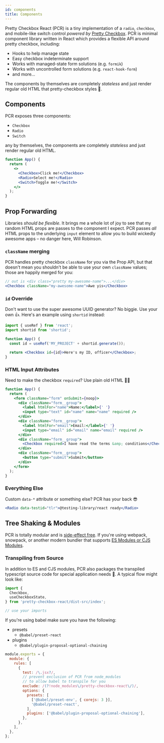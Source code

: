 ```yaml
---
id: components
title: Components
---
```


Pretty Checkbox React (PCR) is a tiny implementation of a `radio`, `checkbox`,
and mobile-like switch control _powered by_
[Pretty Checkbox](https://pretty-checkbox.netlify.app/). PCR is minimal
component library written in React which provides a flexible API around pretty
checkbox, including:

- Hooks to help manage state
- Easy checkbox indeterminate support
- Works with managed-state form solutions (e.g. `formik`)
- Works with uncontrolled form solutions (e.g. `react-hook-form`)
- and more...

The components by themselves are completely _stateless_ and just render regular
old HTML that pretty-checkbox styles 💅.

## Components

PCR exposes three components:

- `Checkbox`
- `Radio`
- `Switch`

any by themselves, the components are completely _stateless_ and just render
regular old HTML.

```jsx live
function App() {
  return (
    <>
      <Checkbox>Click me!</Checkbox>
      <Radio>Select me!</Radio>
      <Switch>Toggle me!</Switch>
    </>
  );
}
```

## Prop Forwarding

Libraries _should be flexible_. It brings me a whole lot of joy to see that my
random HTML props are passes to the component I expect. PCR passes _all_ HTML
props to the underlying `input` element to allow you to build wickedly awesome
apps &ndash; no danger here, Will Robinson.

### `className` merging

PCR handles pretty checkbox `className` for you via the Prop API, but that
doesn't mean you shouldn't be able to use your own `className` values; those are
happily merged for you:

```jsx
// out is <div class="pretty my-awesome-name">...</div>
<Checkbox className="my-awesome-name">Awe yis</Checkbox>
```

### `id` Override

Don't want to use the super awesome UUID generator? No biggie. Use your own
:+1:. Here's an example using `shortid` instead:

```jsx
import { useRef } from 'react';
import shortid from 'shortid';

function App() {
  const id = useRef('MY_PROJECT' + shortid.generate());

  return <Checkbox id={id}>Here's my ID, officer</Checkbox>;
}
```

### HTML Input Attributes

Need to make the checkbox `required`? Use plain old HTML 👩‍💻

```jsx live
function App() {
  return (
    <form className="form" onSubmit={noop}>
      <div className="form__group">
        <label htmlFor="name">Name:</label>{' '}
        <input type="text" id="name" name="name" required />
      </div>
      <div className="form__group">
        <label htmlFor="email">Email:</label>{' '}
        <input type="email" id="email" name="email" required />
      </div>
      <div className="form__group">
        <Checkbox required>I have read the terms &amp; conditions</Checkbox>
      </div>
      <div className="form__group">
        <button type="submit">Submit</button>
      </div>
    </form>
  );
}
```

### Everything Else

Custom `data-*` attribute or something else? PCR has your back :sunglasses:

```jsx
<Radio data-testid="tlr">@testing-library/react ready</Radio>
```

## Tree Shaking & Modules

PCR is totally modular and is
[side-effect free](https://webpack.js.org/guides/tree-shaking/#clarifying-tree-shaking-and-sideeffects).
If you're using webpack, snowpack, or another modern bundler that supports
[ES Modules or CJS Modules](https://webpack.js.org/concepts/modules/).

### Transpiling from Source

In addition to ES and CJS modules, PCR also packages the transpiled typescript
source code for special application needs 🙂. A typical flow might look like:

```js title="App.js"
import {
  Checkbox,
  useCheckboxState,
} from 'pretty-checkbox-react/dist-src/index';

// use your imports
```

If you're using babel make sure you have the following:

- presets
  - `@babel/preset-react`
- plugins
  - `@babel/plugin-proposal-optional-chaining`

```js title="webpack.config.js"
module.exports = {
  module: {
    rules: [
      {
        test: /\.jsx?/,
        // prevent exclusion of PCR from node_modules
        // to allow babel to transpile for you
        exclude: /(?!node_modules\/pretty-checkbox-react\/)/,
        options: {
          presets: [
            ['@babel/preset-env', { corejs: 3 }],
            '@babel/preset-react',
          ],
          plugins: ['@babel/plugin-proposal-optional-chaining'],
        },
      },
    ],
  },
};
```
